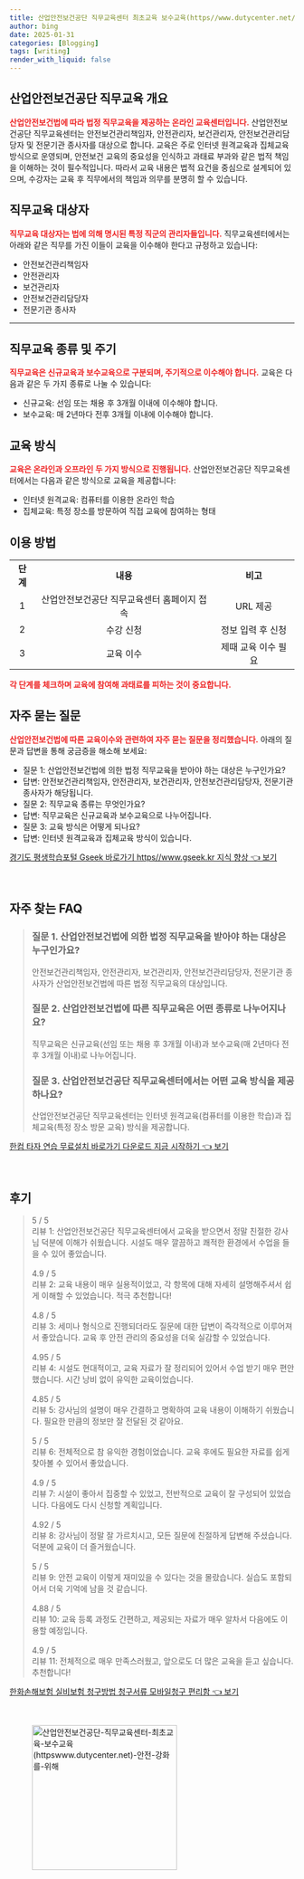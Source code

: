 ```yaml
---
title: 산업안전보건공단 직무교육센터 최초교육 보수교육(https//www.dutycenter.net/) 안전 강화를 위해
author: bing
date: 2025-01-31
categories: [Blogging]
tags: [writing]
render_with_liquid: false
---
```



<h2 id='직무교육개요'>산업안전보건공단 직무교육 개요</h2>

<p><b><span style="color: #ee2323;">산업안전보건법에 따라 법정 직무교육을 제공하는 온라인 교육센터입니다.</span></b> 산업안전보건공단 직무교육센터는 안전보건관리책임자, 안전관리자, 보건관리자, 안전보건관리담당자 및 전문기관 종사자를 대상으로 합니다. 교육은 주로 인터넷 원격교육과 집체교육 방식으로 운영되며, 안전보건 교육의 중요성을 인식하고 과태료 부과와 같은 법적 책임을 이해하는 것이 필수적입니다. 따라서 교육 내용은 법적 요건을 중심으로 설계되어 있으며, 수강자는 교육 후 직무에서의 책임과 의무를 분명히 할 수 있습니다.</p>

<h2 id='교육대상자'>직무교육 대상자</h2>

<p><b><span style="color: #ee2323;">직무교육 대상자는 법에 의해 명시된 특정 직군의 관리자들입니다.</span></b> 직무교육센터에서는 아래와 같은 직무를 가진 이들이 교육을 이수해야 한다고 규정하고 있습니다:</p>

<ul>
    <li>안전보건관리책임자</li>
    <li>안전관리자</li>
    <li>보건관리자</li>
    <li>안전보건관리담당자</li>
    <li>전문기관 종사자</li>
</ul>

<hr />

<h2 id='교육종류'>직무교육 종류 및 주기</h2>

<p><b><span style="color: #ee2323;">직무교육은 신규교육과 보수교육으로 구분되며, 주기적으로 이수해야 합니다.</span></b> 교육은 다음과 같은 두 가지 종류로 나눌 수 있습니다:</p>

<ul>
    <li>신규교육: 선임 또는 채용 후 3개월 이내에 이수해야 합니다.</li>
    <li>보수교육: 매 2년마다 전후 3개월 이내에 이수해야 합니다.</li>
</ul>

<h2 id='교육방식'>교육 방식</h2>

<p><b><span style="color: #ee2323;">교육은 온라인과 오프라인 두 가지 방식으로 진행됩니다.</span></b> 산업안전보건공단 직무교육센터에서는 다음과 같은 방식으로 교육을 제공합니다:</p>

<ul>
    <li>인터넷 원격교육: 컴퓨터를 이용한 온라인 학습</li>
    <li>집체교육: 특정 장소를 방문하여 직접 교육에 참여하는 형태</li>
</ul>

<h2 id='이용방법'>이용 방법</h2>

<table>
    <tr>
        <td style="text-align: center; height: 17px;"><b>단계</b></td>
        <td style="text-align: center; height: 17px;"><b>내용</b></td>
        <td style="text-align: center; height: 17px;"><b>비고</b></td>
    </tr>
    <tr>
        <td style="text-align: center; height: 17px;">1</td>
        <td style="text-align: center; height: 17px;">산업안전보건공단 직무교육센터 홈페이지 접속</td>
        <td style="text-align: center; height: 17px;">URL 제공</td>
    </tr>
    <tr>
        <td style="text-align: center; height: 17px;">2</td>
        <td style="text-align: center; height: 17px;">수강 신청</td>
        <td style="text-align: center; height: 17px;">정보 입력 후 신청</td>
    </tr>
    <tr>
        <td style="text-align: center; height: 17px;">3</td>
        <td style="text-align: center; height: 17px;">교육 이수</td>
        <td style="text-align: center; height: 17px;">제때 교육 이수 필요</td>
    </tr>
</table>

<p><b><span style="color: #ee2323;">각 단계를 체크하며 교육에 참여해 과태료를 피하는 것이 중요합니다.</span></b></p>

<h2 id='자주하는질문'>자주 묻는 질문</h2>

<p><b><span style="color: #ee2323;">산업안전보건법에 따른 교육이수와 관련하여 자주 묻는 질문을 정리했습니다.</span></b> 아래의 질문과 답변을 통해 궁금증을 해소해 보세요:</p>

<ul>
    <li>질문 1: 산업안전보건법에 의한 법정 직무교육을 받아야 하는 대상은 누구인가요?</li>
    <li>답변: 안전보건관리책임자, 안전관리자, 보건관리자, 안전보건관리담당자, 전문기관 종사자가 해당됩니다.</li>
    <li>질문 2: 직무교육 종류는 무엇인가요?</li>
    <li>답변: 직무교육은 신규교육과 보수교육으로 나누어집니다.</li>
    <li>질문 3: 교육 방식은 어떻게 되나요?</li>
    <li>답변: 인터넷 원격교육과 집체교육 방식이 있습니다.</li>
</ul>


<p><a class="click-button" title="경기도 평생학습포털 Gseek 바로가기 https//www.gseek.kr 지식 향상" href="https://aptwhite.github.io/posts/%EA%B2%BD%EA%B8%B0%EB%8F%84-%ED%8F%89%EC%83%9D%ED%95%99%EC%8A%B5%ED%8F%AC%ED%84%B8-Gseek-%EB%B0%94%EB%A1%9C%EA%B0%80%EA%B8%B0-httpswww.gseek.kr-%EC%A7%80%EC%8B%9D-%ED%96%A5%EC%83%81/" rel="dofollow">경기도 평생학습포털 Gseek 바로가기 https//www.gseek.kr 지식 향상 👈 보기</a></p><br>
<h2 id='자주_찾는_FAQ'>자주 찾는 FAQ</h2>
<div itemscope="" itemtype="https://schema.org/FAQPage"> 
<blockquote> 
<div itemscope="" itemprop="mainEntity" itemtype="https://schema.org/Question"> 
<h3 itemprop="name">질문 1. 산업안전보건법에 의한 법정 직무교육을 받아야 하는 대상은 누구인가요?</h3> 
<div itemscope="" itemprop="acceptedAnswer" itemtype="https://schema.org/Answer"> 
<span itemprop="text"> 
<p>안전보건관리책임자, 안전관리자, 보건관리자, 안전보건관리담당자, 전문기관 종사자가 산업안전보건법에 따른 법정 직무교육의 대상입니다.</p> 
</span> 
</div> 
</div> 

<div itemscope="" itemprop="mainEntity" itemtype="https://schema.org/Question"> 
<h3 itemprop="name">질문 2. 산업안전보건법에 따른 직무교육은 어떤 종류로 나누어지나요?</h3> 
<div itemscope="" itemprop="acceptedAnswer" itemtype="https://schema.org/Answer"> 
<span itemprop="text"> 
<p>직무교육은 신규교육(선임 또는 채용 후 3개월 이내)과 보수교육(매 2년마다 전후 3개월 이내)로 나누어집니다.</p> 
</span> 
</div> 
</div> 

<div itemscope="" itemprop="mainEntity" itemtype="https://schema.org/Question"> 
<h3 itemprop="name">질문 3. 산업안전보건공단 직무교육센터에서는 어떤 교육 방식을 제공하나요?</h3> 
<div itemscope="" itemprop="acceptedAnswer" itemtype="https://schema.org/Answer"> 
<span itemprop="text"> 
<p>산업안전보건공단 직무교육센터는 인터넷 원격교육(컴퓨터를 이용한 학습)과 집체교육(특정 장소 방문 교육) 방식을 제공합니다.</p> 
</span> 
</div> 
</div> 
</blockquote> 
</div>
<p><a class="click-button" title="한컴 타자 연습 무료설치 바로가기 다운로드 지금 시작하기" href="https://aptwhite.github.io/posts/%ED%95%9C%EC%BB%B4-%ED%83%80%EC%9E%90-%EC%97%B0%EC%8A%B5-%EB%AC%B4%EB%A3%8C%EC%84%A4%EC%B9%98-%EB%B0%94%EB%A1%9C%EA%B0%80%EA%B8%B0-%EB%8B%A4%EC%9A%B4%EB%A1%9C%EB%93%9C-%EC%A7%80%EA%B8%88-%EC%8B%9C%EC%9E%91%ED%95%98%EA%B8%B0/" rel="dofollow">한컴 타자 연습 무료설치 바로가기 다운로드 지금 시작하기 👈 보기</a></p><br>
<h2 id='후기'>후기</h2>
<div itemscope itemtype="https://schema.org/Product">
  <blockquote>
  <div itemprop="review" itemscope itemtype="https://schema.org/Review">
      <div itemprop="reviewRating" itemscope itemtype="https://schema.org/Rating"> <span itemprop="ratingValue">5</span> / <span itemprop="bestRating">5</span> </div>
      <span itemprop="reviewBody">리뷰 1: 산업안전보건공단 직무교육센터에서 교육을 받으면서 정말 친절한 강사님 덕분에 이해가 쉬웠습니다. 시설도 매우 깔끔하고 쾌적한 환경에서 수업을 들을 수 있어 좋았습니다.</span>
  </div>
  <br>
  <div itemprop="review" itemscope itemtype="https://schema.org/Review">
      <div itemprop="reviewRating" itemscope itemtype="https://schema.org/Rating"> <span itemprop="ratingValue">4.9</span> / <span itemprop="bestRating">5</span> </div>
      <span itemprop="reviewBody">리뷰 2: 교육 내용이 매우 실용적이었고, 각 항목에 대해 자세히 설명해주셔서 쉽게 이해할 수 있었습니다. 적극 추천합니다!</span>
  </div>
  <br>
  <div itemprop="review" itemscope itemtype="https://schema.org/Review">
      <div itemprop="reviewRating" itemscope itemtype="https://schema.org/Rating"> <span itemprop="ratingValue">4.8</span> / <span itemprop="bestRating">5</span> </div>
      <span itemprop="reviewBody">리뷰 3: 세미나 형식으로 진행되더라도 질문에 대한 답변이 즉각적으로 이루어져서 좋았습니다. 교육 후 안전 관리의 중요성을 더욱 실감할 수 있었습니다.</span>
  </div>
  <br>
  <div itemprop="review" itemscope itemtype="https://schema.org/Review">
      <div itemprop="reviewRating" itemscope itemtype="https://schema.org/Rating"> <span itemprop="ratingValue">4.95</span> / <span itemprop="bestRating">5</span> </div>
      <span itemprop="reviewBody">리뷰 4: 시설도 현대적이고, 교육 자료가 잘 정리되어 있어서 수업 받기 매우 편안했습니다. 시간 낭비 없이 유익한 교육이었습니다.</span>
  </div>
  <br>
  <div itemprop="review" itemscope itemtype="https://schema.org/Review">
      <div itemprop="reviewRating" itemscope itemtype="https://schema.org/Rating"> <span itemprop="ratingValue">4.85</span> / <span itemprop="bestRating">5</span> </div>
      <span itemprop="reviewBody">리뷰 5: 강사님의 설명이 매우 간결하고 명확하여 교육 내용이 이해하기 쉬웠습니다. 필요한 만큼의 정보만 잘 전달된 것 같아요.</span>
  </div>
  <br>
  <div itemprop="review" itemscope itemtype="https://schema.org/Review">
      <div itemprop="reviewRating" itemscope itemtype="https://schema.org/Rating"> <span itemprop="ratingValue">5</span> / <span itemprop="bestRating">5</span> </div>
      <span itemprop="reviewBody">리뷰 6: 전체적으로 참 유익한 경험이었습니다. 교육 후에도 필요한 자료를 쉽게 찾아볼 수 있어서 좋았습니다.</span>
  </div>
  <br>
  <div itemprop="review" itemscope itemtype="https://schema.org/Review">
      <div itemprop="reviewRating" itemscope itemtype="https://schema.org/Rating"> <span itemprop="ratingValue">4.9</span> / <span itemprop="bestRating">5</span> </div>
      <span itemprop="reviewBody">리뷰 7: 시설이 좋아서 집중할 수 있었고, 전반적으로 교육이 잘 구성되어 있었습니다. 다음에도 다시 신청할 계획입니다.</span>
  </div>
  <br>
  <div itemprop="review" itemscope itemtype="https://schema.org/Review">
      <div itemprop="reviewRating" itemscope itemtype="https://schema.org/Rating"> <span itemprop="ratingValue">4.92</span> / <span itemprop="bestRating">5</span> </div>
      <span itemprop="reviewBody">리뷰 8: 강사님이 정말 잘 가르치시고, 모든 질문에 친절하게 답변해 주셨습니다. 덕분에 교육이 더 즐거웠습니다.</span>
  </div>
  <br>
  <div itemprop="review" itemscope itemtype="https://schema.org/Review">
      <div itemprop="reviewRating" itemscope itemtype="https://schema.org/Rating"> <span itemprop="ratingValue">5</span> / <span itemprop="bestRating">5</span> </div>
      <span itemprop="reviewBody">리뷰 9: 안전 교육이 이렇게 재미있을 수 있다는 것을 몰랐습니다. 실습도 포함되어서 더욱 기억에 남을 것 같습니다.</span>
  </div>
  <br>
  <div itemprop="review" itemscope itemtype="https://schema.org/Review">
      <div itemprop="reviewRating" itemscope itemtype="https://schema.org/Rating"> <span itemprop="ratingValue">4.88</span> / <span itemprop="bestRating">5</span> </div>
      <span itemprop="reviewBody">리뷰 10: 교육 등록 과정도 간편하고, 제공되는 자료가 매우 알차서 다음에도 이용할 예정입니다.</span>
  </div>
  <br>
  <div itemprop="review" itemscope itemtype="https://schema.org/Review">
      <div itemprop="reviewRating" itemscope itemtype="https://schema.org/Rating"> <span itemprop="ratingValue">4.9</span> / <span itemprop="bestRating">5</span> </div>
      <span itemprop="reviewBody">리뷰 11: 전체적으로 매우 만족스러웠고, 앞으로도 더 많은 교육을 듣고 싶습니다. 추천합니다!</span>
  </div>
  </blockquote>
</div>
<p><a class="click-button" title="한화손해보험 실비보험 청구방법 청구서류 모바일청구 편리함" href="https://aptwhite.github.io/posts/%ED%95%9C%ED%99%94%EC%86%90%ED%95%B4%EB%B3%B4%ED%97%98-%EC%8B%A4%EB%B9%84%EB%B3%B4%ED%97%98-%EC%B2%AD%EA%B5%AC%EB%B0%A9%EB%B2%95-%EC%B2%AD%EA%B5%AC%EC%84%9C%EB%A5%98-%EB%AA%A8%EB%B0%94%EC%9D%BC%EC%B2%AD%EA%B5%AC-%ED%8E%B8%EB%A6%AC%ED%95%A8/" rel="dofollow">한화손해보험 실비보험 청구방법 청구서류 모바일청구 편리함 👈 보기</a></p><br>
<figure class="image"><img src="https://aptwhite.github.io/assets/img/thumbnail/산업안전보건공단-직무교육센터-최초교육-보수교육(httpswww.dutycenter.net)-안전-강화를-위해.webp" alt="산업안전보건공단-직무교육센터-최초교육-보수교육(httpswww.dutycenter.net)-안전-강화를-위해" width="256" height="256"></figure>